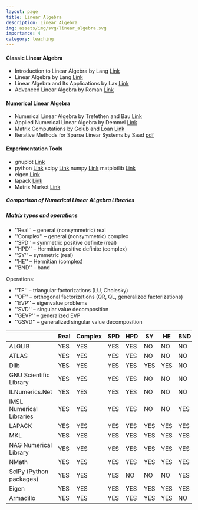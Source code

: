 ```yaml
---
layout: page
title: Linear Algebra
description: Linear Algebra
img: assets/img/svg/linear_algebra.svg
importance: 4
category: teaching
---
```


#### Classic Linear Algebra

- Introduction to Linear Algebra by Lang [Link](https://link.springer.com/book/10.1007/978-1-4612-1070-2)
- Linear Algebra by Lang [Link](https://link.springer.com/book/10.1007/978-1-4757-1949-9)
- Linear Algebra and Its Applications by Lax [Link](https://www.wiley.com/en-br/Linear+Algebra+and+Its+Applications,+2nd+Edition-p-9780471751564)
- Advanced Linear Algebra by Roman [Link](https://link.springer.com/book/10.1007/978-0-387-72831-5)

#### Numerical Linear Algebra

- Numerical Linear Algebra by Trefethen and Bau [Link](https://my.siam.org/Store/Product/viewproduct/?ProductId=950)
- Applied Numerical Linear Algebra by Demmel [Link](https://epubs.siam.org/doi/book/10.1137/1.9781611971446) 
- Matrix Computations by Golub and Loan [Link](https://www.press.jhu.edu/books/title/10678/matrix-computations)
- Iterative Methods for Sparse Linear Systems by Saad [pdf](https://www-users.cse.umn.edu/~saad/IterMethBook_2ndEd.pdf) 

#### Experimentation Tools

- gnuplot [Link](http://www.gnuplot.info/)
- python [Link](https://www.python.org/) scipy [Link](https://scipy.org/) numpy [Link](https://numpy.org/) matplotlib [Link](https://matplotlib.org/)
- eigen [Link](https://eigen.tuxfamily.org/index.php?title=Main_Page)
- lapack [Link](https://netlib.org/lapack/)
- Matrix Market [Link](https://math.nist.gov/MatrixMarket/)

##### Comparison of Numerical Linear ALgebra Libraries

##### Matrix types and operations

- ''Real'' – general (nonsymmetric) real
- ''Complex'' – general (nonsymmetric) complex
- ''SPD'' – symmetric positive definite (real)
- ''HPD'' – Hermitian positive definite (complex)
- ''SY'' – symmetric (real)
- ''HE'' – Hermitian (complex)
- ''BND'' – band

Operations:
- ''TF'' – triangular factorizations (LU, Cholesky)
- ''OF'' – orthogonal factorizations (QR, QL, generalized factorizations)
- ''EVP'' – eigenvalue problems
- ''SVD'' – singular value decomposition
- ''GEVP'' – generalized EVP
- ''GSVD'' – generalized singular value decomposition

|                          |Real|Complex|SPD|HPD|SY |HE |BND|TF |OF |EVP|SVD|GEVP|GSVD|
|--------------------------|----|-------|---|---|---|---|---|---|---|---|---|----|----|   
|ALGLIB                    |YES |YES    |YES|YES|NO |NO |NO |YES|YES|YES|YES|YES |NO  | 
|ATLAS                     |YES |YES    |YES|YES|NO |NO |NO |YES|NO |NO |NO |NO  |NO  | 
|Dlib                      |YES |YES    |YES|YES|YES|YES|NO |YES|YES|YES|YES|NO  |NO  | 
|GNU Scientific Library    |YES |YES    |YES|YES|NO |NO |NO |YES|YES|YES|YES|YES |YES |
|ILNumerics.Net            |YES |YES    |YES|YES|NO |NO |NO |YES|YES|YES|YES|YES |NO  | 
|IMSL Numerical Libraries  |YES |YES    |YES|YES|NO |NO |YES|YES|NO |YES|YES|YES |NO  | 
|LAPACK                    |YES |YES    |YES|YES|YES|YES|YES|YES|YES|YES|YES|YES |YES | 
|MKL                       |YES |YES    |YES|YES|YES|YES|YES|YES|YES|YES|YES|YES |YES | 
|NAG Numerical Library     |YES |YES    |YES|YES|YES|YES|YES|YES|YES|YES|YES|YES |YES | 
|NMath                     |YES |YES    |YES|YES|YES|YES|YES|YES|YES|YES|YES|NO  |NO  |
|SciPy (Python packages)   |YES |YES    |YES|NO |NO |NO |YES|YES|YES|YES|YES|NO  |NO  | 
|Eigen                     |YES |YES    |YES|YES|YES|YES|YES|YES|YES|YES|YES|YES |NO  | 
|Armadillo                 |YES |YES    |YES|YES|YES|YES|NO |YES|YES|YES|YES|YES |NO  | 


